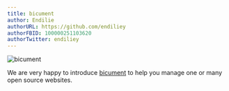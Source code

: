 ```yaml
---
title: bicument
author: Endilie
authorURL: https://github.com/endiliey
authorFBID: 100000251103620
authorTwitter: endiliey
---
```


![bicument](/img/slash-introducing.png)

We are very happy to introduce [bicument](https://github.com/shuangwhywhy/bicument) to help you manage one or many open source websites.